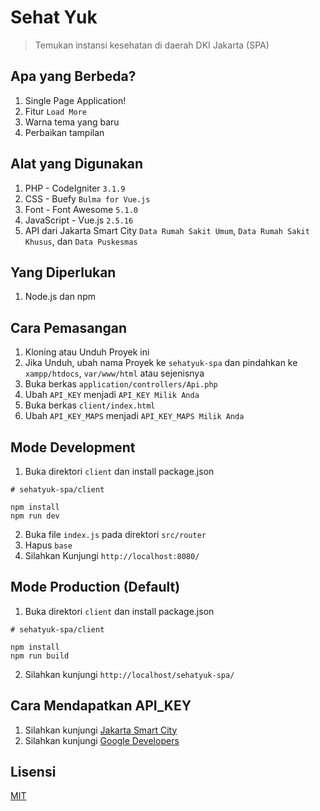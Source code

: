 # Sehat Yuk
> Temukan instansi kesehatan di daerah DKI Jakarta (SPA)

## Apa yang Berbeda?
1. Single Page Application!
2. Fitur `Load More`
3. Warna tema yang baru
4. Perbaikan tampilan

## Alat yang Digunakan
1. PHP - CodeIgniter `3.1.9`
2. CSS - Buefy `Bulma for Vue.js`
3. Font - Font Awesome `5.1.0`
4. JavaScript - Vue.js `2.5.16`
5. API dari Jakarta Smart City `Data Rumah Sakit Umum`, `Data Rumah Sakit Khusus`, dan `Data Puskesmas`

## Yang Diperlukan
1. Node.js dan npm

## Cara Pemasangan
1. Kloning atau Unduh Proyek ini
2. Jika Unduh, ubah nama Proyek ke `sehatyuk-spa` dan pindahkan ke `xampp/htdocs`, `var/www/html` atau sejenisnya
3. Buka berkas `application/controllers/Api.php`
4. Ubah `API_KEY` menjadi `API_KEY Milik Anda`
5. Buka berkas `client/index.html`
6. Ubah `API_KEY_MAPS` menjadi `API_KEY_MAPS Milik Anda`

## Mode Development
1. Buka direktori `client` dan install package.json
```
# sehatyuk-spa/client

npm install
npm run dev
```
2. Buka file `index.js` pada direktori `src/router`
3. Hapus `base`
4. Silahkan Kunjungi `http://localhost:8080/`

## Mode Production (Default)
1. Buka direktori `client` dan install package.json
```
# sehatyuk-spa/client

npm install
npm run build
```
2. Silahkan kunjungi `http://localhost/sehatyuk-spa/`

## Cara Mendapatkan API_KEY
1. Silahkan kunjungi [Jakarta Smart City](http://api.jakarta.go.id/)
2. Silahkan kunjungi [Google Developers](https://developers.google.com/maps/documentation/javascript/get-api-key)

## Lisensi
[MIT](https://github.com/andriannus/sehatyuk-spa/blob/master/LICENSE)